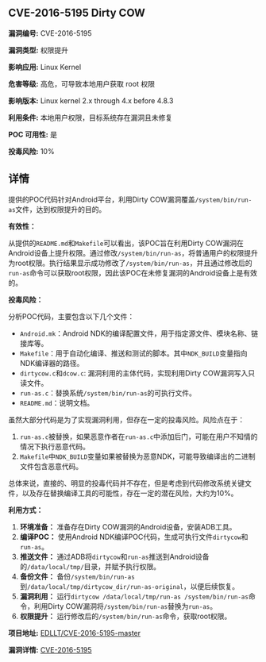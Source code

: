 ## CVE-2016-5195 Dirty COW

**漏洞编号:** CVE-2016-5195

**漏洞类型:** 权限提升

**影响应用:** Linux Kernel

**危害等级:** 高危，可导致本地用户获取 root 权限

**影响版本:** Linux kernel 2.x through 4.x before 4.8.3

**利用条件:** 本地用户权限，目标系统存在漏洞且未修复

**POC 可用性:** 是

**投毒风险:** 10%

## 详情

提供的POC代码针对Android平台，利用Dirty COW漏洞覆盖`/system/bin/run-as`文件，达到权限提升的目的。

**有效性：**

从提供的`README.md`和`Makefile`可以看出，该POC旨在利用Dirty COW漏洞在Android设备上提升权限。通过修改`/system/bin/run-as`，将普通用户的权限提升为root权限。执行结果显示成功修改了`/system/bin/run-as`，并且通过修改后的`run-as`命令可以获取root权限，因此该POC在未修复漏洞的Android设备上是有效的。

**投毒风险：**

分析POC代码，主要包含以下几个文件：

*   `Android.mk`：Android NDK的编译配置文件，用于指定源文件、模块名称、链接库等。
*   `Makefile`：用于自动化编译、推送和测试的脚本。其中`NDK_BUILD`变量指向NDK编译器的路径。
*   `dirtycow.c`和`dcow.c`: 漏洞利用的主体代码，实现利用Dirty COW漏洞写入只读文件。
*   `run-as.c`：替换系统`/system/bin/run-as`的可执行文件。
*   `README.md`：说明文档。

虽然大部分代码是为了实现漏洞利用，但存在一定的投毒风险。风险点在于：

1.  `run-as.c`被替换，如果恶意作者在`run-as.c`中添加后门，可能在用户不知情的情况下执行恶意代码。
2.  `Makefile`中`NDK_BUILD`变量如果被替换为恶意NDK，可能导致编译出的二进制文件包含恶意代码。

总体来说，直接的、明显的投毒代码并不存在，但是考虑到代码修改系统关键文件，以及存在替换编译工具的可能性，存在一定的潜在风险，大约为10%。

**利用方式：**

1.  **环境准备：** 准备存在Dirty COW漏洞的Android设备，安装ADB工具。
2.  **编译POC：** 使用Android NDK编译POC代码，生成可执行文件`dirtycow`和`run-as`。
3.  **推送文件：** 通过ADB将`dirtycow`和`run-as`推送到Android设备的`/data/local/tmp/`目录，并赋予执行权限。
4.  **备份文件：** 备份`/system/bin/run-as`到`/data/local/tmp/dirtycow_dir/run-as-original`，以便后续恢复。
5.  **漏洞利用：** 运行`dirtycow /data/local/tmp/run-as /system/bin/run-as`命令，利用Dirty COW漏洞将`/system/bin/run-as`替换为`run-as`。
6.  **权限提升：** 运行修改后的`/system/bin/run-as`命令，获取root权限。

**项目地址:** [EDLLT/CVE-2016-5195-master](https://github.com/EDLLT/CVE-2016-5195-master)

**漏洞详情:** [CVE-2016-5195](https://nvd.nist.gov/vuln/detail/CVE-2016-5195)